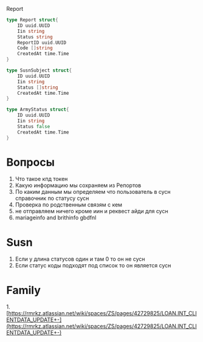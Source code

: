Report 
```go 
type Report struct{
	ID uuid.UUID
	Iin string
	Status string 
	ReportID uuid.UUID
	Code []string
	CreatedAt time.Time
}

type SusnSubject struct{
	ID uuid.UUID
	Iin string 
	Status []string
	CreatedAt time.Time	
}

type ArmyStatus struct{
	ID uuid.UUID
	Iin string 
	Status false 
	CreatedAt time.Time
}

```

# Вопросы 
1. Что такое кпд токен 
2. Какую информацию мы сохраняем из Репортов 
3. По каким данным мы определяем что пользователь в сусн справочник по статусу сусн 
4. Проверка по родственным связям с кем 
5. не отправляем ничего кроме иин и реквест айди для сусн 
6. mariageinfo and brithinfo gbdfnl 




# Susn 

1. Если у длина статусов один и там 0 то он не сусн 
2. Если статус коды подходят под список то он является сусн 


# Family 
1.[https://rmrkz.atlassian.net/wiki/spaces/ZS/pages/42729825/LOAN.INT_CLIENTDATA_UPDATE+-](https://rmrkz.atlassian.net/wiki/spaces/ZS/pages/42729825/LOAN.INT_CLIENTDATA_UPDATE+-) 